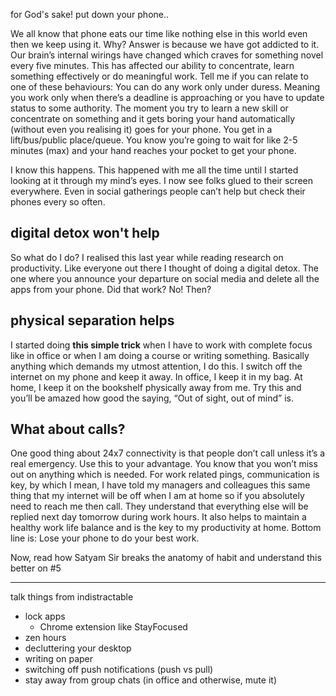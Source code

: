 for God's sake! put down your phone..

We all know that phone eats our time like nothing else in this world even then we keep using it. Why? Answer is because we have got addicted to it.
Our brain’s internal wirings have changed which craves for something novel every five minutes. This has affected our ability to concentrate, learn something effectively or do meaningful work.
Tell me if you can relate to one of these behaviours:
You can do any work only under duress. Meaning you work only when there’s a deadline is approaching or you have to update status to some authority.
The moment you try to learn a new skill or concentrate on something and it gets boring your hand automatically (without even you realising it) goes for your phone.
You get in a lift/bus/public place/queue. You know you’re going to wait for like 2-5 minutes (max) and your hand reaches your pocket to get your phone.

I know this happens. This happened with me all the time until I started looking at it through my mind’s eyes. I now see folks glued to their screen everywhere. Even in social gatherings people can’t help but check their phones every so often.

## digital detox won't help

So what do I do? I realised this last year while reading research on productivity. Like everyone out there I thought of doing a digital detox. The one where you announce your departure on social media and delete all the apps from your phone. Did that work? No! Then?

## physical separation helps

I started doing **this simple trick** when I have to work with complete focus like in office or when I am doing a course or writing something. Basically anything which demands my utmost attention, I do this. I switch off the internet on my phone and keep it away. In office, I keep it in my bag. At home, I keep it on the bookshelf physically away from me. Try this and you’ll be amazed how good the saying, “Out of sight, out of mind” is.

## What about calls?

One good thing about 24x7 connectivity is that people don’t call unless it’s a real emergency. Use this to your advantage. You know that you won’t miss out on anything which is needed. For work related pings, communication is key, by which I mean, I have told my managers and colleagues this same thing that my internet will be off when I am at home so if you absolutely need to reach me then call. They understand that everything else will be replied next day tomorrow during work hours. It also helps to maintain a healthy work life balance and is the key to my productivity at home. Bottom line is: Lose your phone to do your best work.

Now, read how Satyam Sir breaks the anatomy of habit and understand this better on #5

---

talk things from indistractable

- lock apps
  - Chrome extension like StayFocused
- zen hours
- decluttering your desktop
- writing on paper
- switching off push notifications (push vs pull)
- stay away from group chats (in office and otherwise, mute it)
